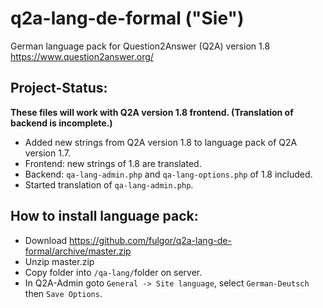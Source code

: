 # q2a-lang-de-formal ("Sie")

German language pack for Question2Answer (Q2A) version 1.8
https://www.question2answer.org/

## Project-Status: ##
**These files will work with Q2A version 1.8 frontend. (Translation of backend is incomplete.)**

* Added new strings from Q2A version 1.8 to language pack of Q2A version 1.7.
* Frontend: new strings of 1.8 are translated.
* Backend: `qa-lang-admin.php` and `qa-lang-options.php` of 1.8 included.
* Started translation of `qa-lang-admin.php`.

## How to install language pack: ##

* Download https://github.com/fulgor/q2a-lang-de-formal/archive/master.zip
* Unzip master.zip
* Copy folder into `/qa-lang/`folder on server.
* In Q2A-Admin goto `General -> Site language`, select `German-Deutsch` then `Save Options`.
